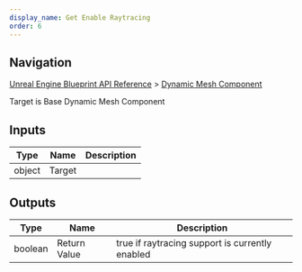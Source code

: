 ```yaml
---
display_name: Get Enable Raytracing
order: 6
---
```

## Navigation

[Unreal Engine Blueprint API Reference](https://dev.epicgames.com/documentation/en-us/unreal-engine/BlueprintAPI) > [Dynamic Mesh Component](https://dev.epicgames.com/documentation/en-us/unreal-engine/BlueprintAPI/DynamicMeshComponent)

Target is Base Dynamic Mesh Component

## Inputs

| Type | Name | Description |
| --- | --- | --- |
| object | Target |  |

## Outputs

| Type | Name | Description |
| --- | --- | --- |
| boolean | Return Value | true if raytracing support is currently enabled |
